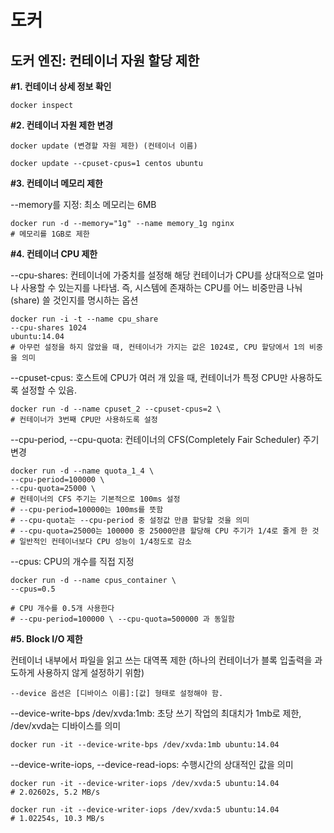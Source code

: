 # 도커

## 도커 엔진: 컨테이너 자원 할당 제한

**#1. 컨테이너 상세 정보 확인**

```
docker inspect 
```

**#2. 컨테이너 자원 제한 변경**

```
docker update (변경할 자원 제한) (컨테이너 이름)

docker update --cpuset-cpus=1 centos ubuntu
```

**#3. 컨테이너 메모리 제한**

--memory를 지정: 최소 메모리는 6MB

```
docker run -d --memory="1g" --name memory_1g nginx
# 메모리를 1GB로 제한
```

**#4. 컨테이너 CPU 제한**

--cpu-shares: 컨테이너에 가중치를 설정해 해당 컨테이너가 CPU를 상대적으로 얼마나 사용할 수 있는지를 나타냄. 즉, 시스템에 존재하는 CPU를 어느 비중만큼 나눠(share) 쓸 것인지를 명시하는 옵션

```
docker run -i -t --name cpu_share
--cpu-shares 1024
ubuntu:14.04
# 아무런 설정을 하지 않았을 때, 컨테이너가 가지는 값은 1024로, CPU 할당에서 1의 비중을 의미
```

--cpuset-cpus: 호스트에 CPU가 여러 개 있을 때, 컨테이너가 특정 CPU만 사용하도록 설정할 수 있음.

```
docker run -d --name cpuset_2 --cpuset-cpus=2 \
# 컨테이너가 3번째 CPU만 사용하도록 설정
```

--cpu-period, --cpu-quota: 컨테이너의 CFS(Completely Fair Scheduler) 주기 변경

```
docker run -d --name quota_1_4 \
--cpu-period=100000 \
--cpu-quota=25000 \ 
# 컨테이너의 CFS 주기는 기본적으로 100ms 설정
# --cpu-period=100000는 100ms를 뜻함
# --cpu-quota는 --cpu-period 중 설정값 만큼 할당할 것을 의미
# --cpu-quota=25000는 100000 중 25000만큼 할당해 CPU 주기가 1/4로 줄게 한 것
# 일반적인 컨테이너보다 CPU 성능이 1/4정도로 감소
```

--cpus: CPU의 개수를 직접 지정

```
docker run -d --name cpus_container \
--cpus=0.5

# CPU 개수를 0.5개 사용한다
# --cpu-period=100000 \ --cpu-quota=500000 과 동일함
```

**#5. Block I/O 제한**

컨테이너 내부에서 파일을 읽고 쓰는 대역폭 제한 (하나의 컨테이너가 블록 입출력을 과도하게 사용하지 않게 설정하기 위함)

```
--device 옵션은 [디바이스 이름]:[값] 형태로 설정해야 함.
```

--device-write-bps /dev/xvda:1mb: 초당 쓰기 작업의 최대치가 1mb로 제한, /dev/xvda는 디바이스를 의미

```
docker run -it --device-write-bps /dev/xvda:1mb ubuntu:14.04
```

--device-write-iops, --device-read-iops: 수행시간의 상대적인 값을 의미

```
docker run -it --device-writer-iops /dev/xvda:5 ubuntu:14.04
# 2.02602s, 5.2 MB/s

docker run -it --device-writer-iops /dev/xvda:5 ubuntu:14.04
# 1.02254s, 10.3 MB/s
```